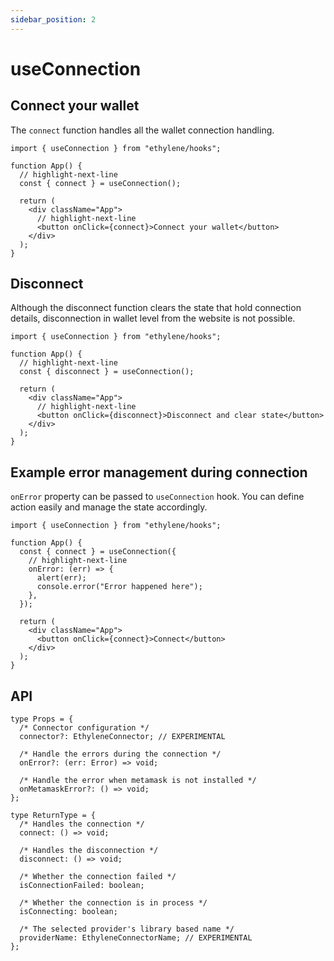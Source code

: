 ```yaml
---
sidebar_position: 2
---
```


# useConnection

## Connect your wallet

The `connect` function handles all the wallet connection handling.

```tsx
import { useConnection } from "ethylene/hooks";

function App() {
  // highlight-next-line
  const { connect } = useConnection();

  return (
    <div className="App">
      // highlight-next-line
      <button onClick={connect}>Connect your wallet</button>
    </div>
  );
}
```

## Disconnect

Although the disconnect function clears the state that hold connection details,
disconnection in wallet level from the website is not possible.

```tsx
import { useConnection } from "ethylene/hooks";

function App() {
  // highlight-next-line
  const { disconnect } = useConnection();

  return (
    <div className="App">
      // highlight-next-line
      <button onClick={disconnect}>Disconnect and clear state</button>
    </div>
  );
}
```

## Example error management during connection

`onError` property can be passed to `useConnection` hook. You can define action easily and manage
the state accordingly.

```tsx
import { useConnection } from "ethylene/hooks";

function App() {
  const { connect } = useConnection({
    // highlight-next-line
    onError: (err) => {
      alert(err);
      console.error("Error happened here");
    },
  });

  return (
    <div className="App">
      <button onClick={connect}>Connect</button>
    </div>
  );
}
```

## API

```tsx
type Props = {
  /* Connector configuration */
  connector?: EthyleneConnector; // EXPERIMENTAL

  /* Handle the errors during the connection */
  onError?: (err: Error) => void;

  /* Handle the error when metamask is not installed */
  onMetamaskError?: () => void;
};

type ReturnType = {
  /* Handles the connection */
  connect: () => void;

  /* Handles the disconnection */
  disconnect: () => void;

  /* Whether the connection failed */
  isConnectionFailed: boolean;

  /* Whether the connection is in process */
  isConnecting: boolean;

  /* The selected provider's library based name */
  providerName: EthyleneConnectorName; // EXPERIMENTAL
};
```
